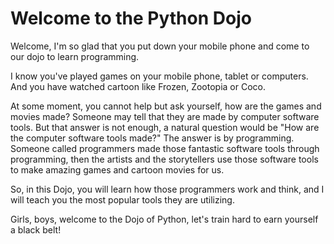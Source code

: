 # Welcome to the Python Dojo

Welcome, I'm so glad that you put down your mobile phone and come to our dojo to
learn programming.

I know you've played games on your mobile phone, tablet or computers.
And you have watched cartoon like Frozen, Zootopia or Coco.

At some moment, you cannot help but ask yourself, how are the games and movies made?
Someone may tell that they are made by computer software tools. 
But that answer is not enough, a natural question would be "How are the computer software
tools made?"
The answer is by programming. Someone called programmers made those fantastic software tools through programming, 
then the artists and the storytellers use those software tools to make amazing games and cartoon
movies for us.

So, in this Dojo, you will learn how those programmers work and think, 
and I will teach you the most popular tools they are utilizing.

Girls, boys, welcome to the Dojo of Python, let's train hard to earn yourself a black belt!
